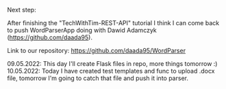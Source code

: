 Next step:

After finishing the "TechWithTim-REST-API" tutorial I think I can come back to push WordParserApp doing with Dawid Adamczyk (https://github.com/daada95).

Link to our repository: https://github.com/daada95/WordParser

09.05.2022: This day I'll create Flask files in repo, more things tomorrow :)
10.05.2022: Today I have created test templates and func to upload .docx file, tomorrow I'm going to catch that file and push it into parser.